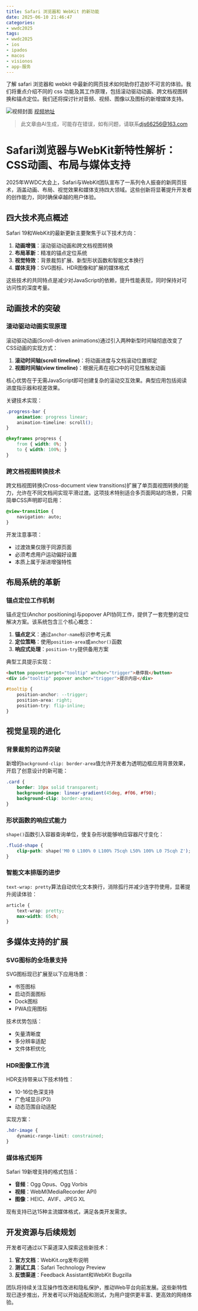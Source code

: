 ```yaml
---
title: Safari 浏览器和 WebKit 的新功能
date: 2025-06-10 21:46:47
categories:
- wwdc2025
tags:
- wwdc2025
- ios
- ipados
- macos
- visionos
- app-服务
---
```

了解 safari 浏览器和 webkit 中最新的网页技术如何助你打造妙不可言的体验。我们将重点介绍不同的 css 功能及其工作原理，包括滚动驱动动画、跨文档视图转换和锚点定位。我们还将探讨针对音频、视频、图像以及图标的新增媒体支持。
<!--more-->

![视频封面](https://devimages-cdn.apple.com/wwdc-services/images/3055294D-836B-4513-B7B0-0BC5666246B0/9931/9931_wide_250x141_2x.jpg)
[视频地址](https://developer.apple.com/cn/videos/play/wwdc2025/233/)
> 此文章由AI生成，可能存在错误，如有问题，请联系[djs66256@163.com](djs66256@163.com)

# Safari浏览器与WebKit新特性解析：CSS动画、布局与媒体支持

2025年WWDC大会上，Safari与WebKit团队宣布了一系列令人振奋的新网页技术，涵盖动画、布局、视觉效果和媒体支持四大领域。这些创新将显著提升开发者的创作能力，同时确保卓越的用户体验。

## 四大技术亮点概述

Safari 19和WebKit的最新更新主要聚焦于以下技术方向：

1. **动画增强**：滚动驱动动画和跨文档视图转换
2. **布局革新**：精准的锚点定位系统
3. **视觉特效**：背景裁剪扩展、新型形状函数和智能文本换行
4. **媒体支持**：SVG图标、HDR图像和扩展的媒体格式

这些技术的共同特点是减少对JavaScript的依赖，提升性能表现，同时保持对可访问性的深度考量。

## 动画技术的突破

### 滚动驱动动画实现原理

滚动驱动动画(Scroll-driven animations)通过引入两种新型时间轴彻底改变了CSS动画的实现方式：

1. **滚动时间轴(scroll timeline)**：将动画进度与文档滚动位置绑定
2. **视图时间轴(view timeline)**：根据元素在视口中的可见性触发动画

核心优势在于无需JavaScript即可创建复杂的滚动交互效果。典型应用包括阅读进度指示器和视差效果。

关键技术实现：
```css
.progress-bar {
    animation: progress linear;
    animation-timeline: scroll();
}

@keyframes progress {
    from { width: 0%; }
    to { width: 100%; }
}
```

### 跨文档视图转换技术

跨文档视图转换(Cross-document view transitions)扩展了单页面视图转换的能力，允许在不同文档间实现平滑过渡。这项技术特别适合多页面网站的场景，只需简单CSS声明即可启用：

```css
@view-transition {
    navigation: auto;
}
```

开发注意事项：
- 过渡效果仅限于同源页面
- 必须考虑用户运动偏好设置
- 本质上属于渐进增强特性

## 布局系统的革新

### 锚点定位工作机制

锚点定位(Anchor positioning)与popover API协同工作，提供了一套完整的定位解决方案。该系统包含三个核心概念：

1. **锚点定义**：通过`anchor-name`标识参考元素
2. **定位策略**：使用`position-area`或`anchor()`函数
3. **响应式处理**：`position-try`提供备用方案

典型工具提示实现：
```html
<button popovertarget="tooltip" anchor="trigger">悬停我</button>
<div id="tooltip" popover anchor="trigger">提示内容</div>
```

```css
#tooltip {
    position-anchor: --trigger;
    position-area: right;
    position-try: flip-inline;
}
```

## 视觉呈现的进化

### 背景裁剪的边界突破

新增的`background-clip: border-area`值允许开发者为透明边框应用背景效果，开启了创意设计的新可能：

```css
.card {
    border: 10px solid transparent;
    background-image: linear-gradient(45deg, #f06, #f90);
    background-clip: border-area;
}
```

### 形状函数的响应式能力

`shape()`函数引入容器查询单位，使复杂形状能够响应容器尺寸变化：

```css
.fluid-shape {
    clip-path: shape('M0 0 L100% 0 L100% 75cqh L50% 100% L0 75cqh Z');
}
```

### 智能文本排版的进步

`text-wrap: pretty`算法自动优化文本换行，消除孤行并减少连字符使用，显著提升阅读体验：

```css
article {
    text-wrap: pretty;
    max-width: 65ch;
}
```

## 多媒体支持的扩展

### SVG图标的全场景支持

SVG图标现已扩展至以下应用场景：
- 书签图标
- 启动页面图标
- Dock图标
- PWA应用图标

技术优势包括：
- 矢量清晰度
- 多分辨率适配
- 文件体积优化

### HDR图像工作流

HDR支持带来以下技术特性：
- 10-16位色深支持
- 广色域显示(P3)
- 动态范围自动适配

实现方案：
```css
.hdr-image {
    dynamic-range-limit: constrained;
}
```

### 媒体格式矩阵

Safari 19新增支持的格式包括：
- **音频**：Ogg Opus、Ogg Vorbis
- **视频**：WebM(MediaRecorder API)
- **图像**：HEIC、AVIF、JPEG XL

现有支持已达15种主流媒体格式，满足各类开发需求。

## 开发资源与后续规划

开发者可通过以下渠道深入探索这些新技术：

1. **官方文档**：WebKit.org发布说明
2. **测试工具**：Safari Technology Preview
3. **反馈渠道**：Feedback Assistant和WebKit Bugzilla

团队将持续关注互操作性改进和隐私保护，推动Web平台向前发展。这些新特性现已逐步推出，开发者可以开始适配和测试，为用户提供更丰富、更高效的网络体验。
